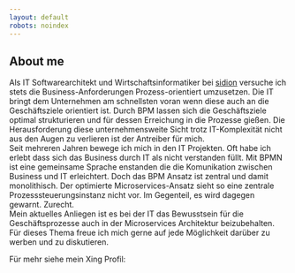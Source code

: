 ```yaml
---
layout: default
robots: noindex
---
```


## About me

Als IT Softwarearchitekt und Wirtschaftsinformatiker bei [sidion] versuche ich stets die Business-Anforderungen Prozess-orientiert umzusetzen. Die IT bringt dem Unternehmen am schnellsten voran wenn diese auch an die Geschäftsziele orientiert ist. Durch BPM lassen sich die Geschäftsziele optimal strukturieren und für dessen Erreichung in die Prozesse gießen. Die Herausforderung diese unternehmensweite Sicht trotz IT-Komplexität nicht aus den Augen zu verlieren ist der Antreiber für mich.  
Seit mehreren Jahren bewege ich mich in den IT Projekten. Oft habe ich erlebt dass sich das Business durch IT als nicht verstanden füllt. Mit BPMN ist eine gemeinsame Sprache enstanden die die Komunikation zwischen Business und IT erleichtert. Doch das BPM Ansatz ist zentral und damit monolithisch. Der optimierte Microservices-Ansatz sieht so eine zentrale Prozesssteuerungsinstanz nicht vor. Im Gegenteil, es wird dagegen gewarnt. Zurecht.  
Mein aktuelles Anliegen ist es bei der IT das Bewusstsein für die Geschäftsprozesse auch in der Microservices Architektur beizubehalten. Für dieses Thema freue ich mich gerne auf jede Möglichkeit darüber zu werben und zu diskutieren.  

Für mehr siehe mein Xing Profil:  <a href="https://www.xing.com/profile/{{ site.author.xing_username }}" title="{{ site.author.xing_username }} on Xing" target="_blank"><i class="fa fa-xing-square fa-2x"></i></a>

[sidion]:      http://www.sidion.de
